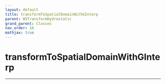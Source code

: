 ```yaml
---
layout: default
title: transformToSpatialDomainWithGInterp
parent: WVTransformHydrostatic
grand_parent: Classes
nav_order: 16
mathjax: true
---
```


#  transformToSpatialDomainWithGInterp




---

